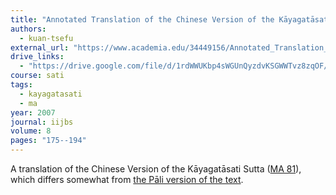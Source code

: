 ```yaml
---
title: "Annotated Translation of the Chinese Version of the Kāyagatāsati Sutta"
authors:
  - kuan-tsefu
external_url: "https://www.academia.edu/34449156/Annotated_Translation_of_the_Chinese_Version_of_the_K%C4%81yagat%C4%81sati_Sutta"
drive_links:
  - "https://drive.google.com/file/d/1rdWWUKbp4sWGUnQyzdvKSGWWTvz8zqOF/view?usp=drivesdk"
course: sati
tags:
  - kayagatasati
  - ma
year: 2007
journal: iijbs
volume: 8
pages: "175--194"
---
```


A translation of the Chinese Version of the Kāyagatāsati Sutta ([MA 81](/content/canon/ma81)),
which differs somewhat from [the Pāli version of the text](/content/canon/mn119).
